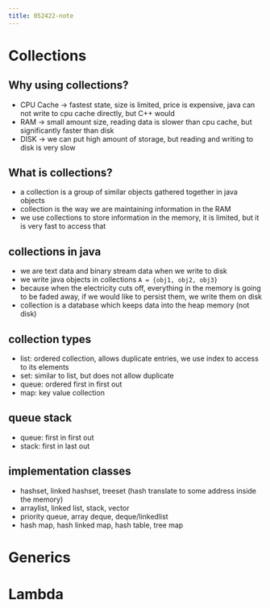 ```yaml
---
title: 052422-note
---
```


# Collections
## Why using collections?
- CPU Cache -> fastest state, size is limited, price is expensive, java can not write to cpu cache directly, but C++ would
- RAM  -> small amount size, reading data is slower than cpu cache, but significantly faster than disk 
- DISK -> we can put high amount of storage, but reading and writing to disk is very slow

## What is collections?
- a collection is a group of similar objects gathered together in java objects
- collection is the way we are maintaining information in the RAM 
- we use collections to store information in the memory, it is limited, but it is very fast to access that

## collections in java
- we are text data and binary stream data when we write to disk
- we write java objects in collections `A = {obj1, obj2, obj3}`
- because when the electricity cuts off, everything in the memory is going to be faded away, if we would like to persist them, we write them on disk
- collection is a database which keeps data into the heap memory (not disk)

## collection types 
- list: ordered collection, allows duplicate entries, we use index to access to its elements
- set: similar to list, but does not allow duplicate
- queue: ordered first in first out
- map: key value collection

## queue stack
- queue: first in first out
- stack: first in last out

## implementation classes
- hashset, linked hashset, treeset (hash translate to some address inside the memory)
- arraylist, linked list, stack, vector
- priority queue, array deque, deque/linkedlist
- hash map, hash linked map, hash table, tree map

# Generics

# Lambda
